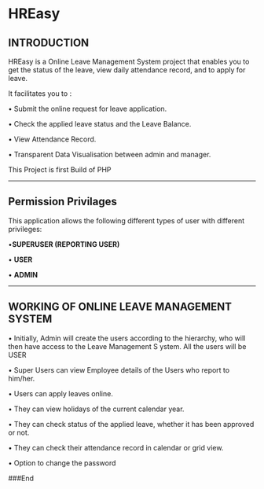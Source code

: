 
# HREasy
## INTRODUCTION
HREasy is a  Online Leave Management System project  that enables you to get the status of the leave, view daily attendance record, and to apply for leave.

It facilitates you to :

• Submit the online request for leave application.

• Check the applied leave status and the Leave Balance.

• View Attendance Record.

• Transparent Data Visualisation between admin and manager. 

This Project is first Build of PHP

------------
## Permission Privilages

This application allows the following different types of user with different privileges:

•**SUPERUSER (REPORTING USER)**

• **USER**

• **ADMIN**


------------


## **WORKING OF ONLINE LEAVE MANAGEMENT SYSTEM**
• Initially, Admin will create the users according to the hierarchy, who will then
have access to the Leave Management S ystem. All the users will be USER

• Super Users can view Employee details of the Users who report to him/her.

• Users can apply leaves online.

• They can view holidays of the current calendar year.

• They can check status of the applied leave, whether it has been approved or
  not.

• They can check their attendance record in calendar or grid view.

• Option to change the password



###End
